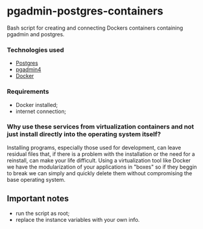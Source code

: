  # pgadmin-postgres-containers
Bash script for creating and connecting Dockers containers containing pgadmin and postgres.

### Technologies used
 - [Postgres](https://www.postgresql.org/)
 - [pgadmin4](https://www.pgadmin.org/)
 - [Docker](https://www.docker.com/)

### Requirements
- Docker installed;
- internet connection;
### Why use these services from virtualization containers and not just install directly into the operating system itself?
Installing programs, especially those used for development, can leave residual files that, if there is a problem with the installation or the need for a reinstall, can make your life difficult.
Using a virtualization tool like Docker we have the modularization of your applications in "boxes" so if they beggin to break we can simply and quickly delete them without compromising the base operating system.
## Important notes
 - run the script as root;
 - replace the instance variables with your own info.
